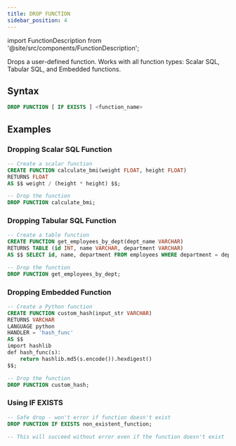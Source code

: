 ```yaml
---
title: DROP FUNCTION
sidebar_position: 4
---
```

import FunctionDescription from '@site/src/components/FunctionDescription';

<FunctionDescription description="Introduced or updated: v1.2.116"/>

Drops a user-defined function. Works with all function types: Scalar SQL, Tabular SQL, and Embedded functions.

## Syntax

```sql
DROP FUNCTION [ IF EXISTS ] <function_name>
```

## Examples

### Dropping Scalar SQL Function
```sql
-- Create a scalar function
CREATE FUNCTION calculate_bmi(weight FLOAT, height FLOAT)
RETURNS FLOAT
AS $$ weight / (height * height) $$;

-- Drop the function
DROP FUNCTION calculate_bmi;
```

### Dropping Tabular SQL Function
```sql
-- Create a table function
CREATE FUNCTION get_employees_by_dept(dept_name VARCHAR)
RETURNS TABLE (id INT, name VARCHAR, department VARCHAR)
AS $$ SELECT id, name, department FROM employees WHERE department = dept_name $$;

-- Drop the function
DROP FUNCTION get_employees_by_dept;
```

### Dropping Embedded Function
```sql
-- Create a Python function
CREATE FUNCTION custom_hash(input_str VARCHAR)
RETURNS VARCHAR
LANGUAGE python
HANDLER = 'hash_func'
AS $$
import hashlib
def hash_func(s):
    return hashlib.md5(s.encode()).hexdigest()
$$;

-- Drop the function
DROP FUNCTION custom_hash;
```

### Using IF EXISTS
```sql
-- Safe drop - won't error if function doesn't exist
DROP FUNCTION IF EXISTS non_existent_function;

-- This will succeed without error even if the function doesn't exist
```